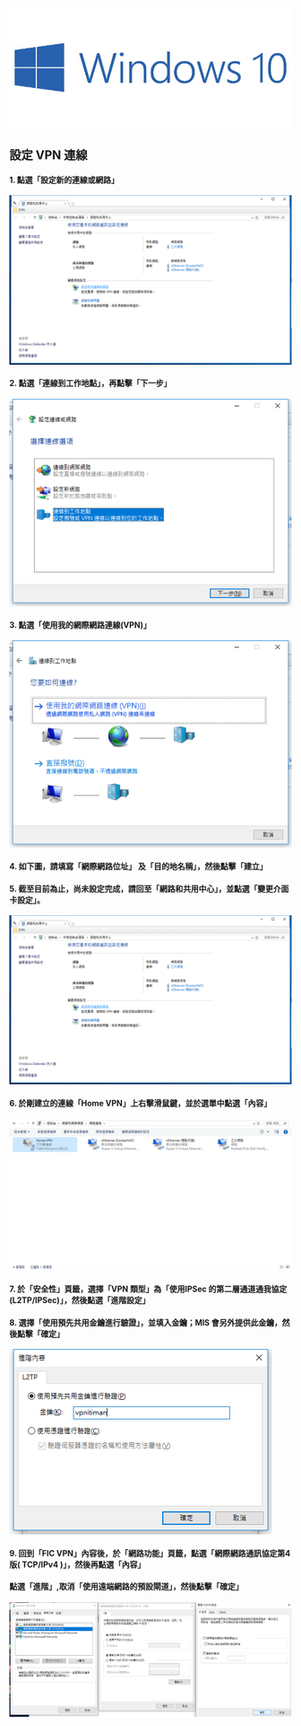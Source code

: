![windows10](https://github.com/wdwd2233/Notes/blob/master/Windows/img/windows10.jpg?raw=true)

## 設定 VPN 連線

#### 1. 點選「設定新的連線或網路」

![windows10](https://github.com/wdwd2233/Notes/blob/master/Windows/img/VPN%20(3).png?raw=true)


#### 2. 點選「連線到工作地點」，再點擊「下一步」

![windows10](https://github.com/wdwd2233/Notes/blob/master/Windows/img/VPN%20(4).png?raw=true)

#### 3. 點選「使用我的網際網路連線(VPN)」

![windows10](https://github.com/wdwd2233/Notes/blob/master/Windows/img/VPN%20(5).png?raw=true)

#### 4. 如下圖，請填寫「網際網路位址」 及「目的地名稱」，然後點擊「建立」



#### 5. 截至目前為止，尚未設定完成，請回至「網路和共用中心」，並點選「變更介面卡設定」。

![windows10](https://github.com/wdwd2233/Notes/blob/master/Windows/img/VPN%20(8).png?raw=true)

#### 6. 於剛建立的連線「Home VPN」上右擊滑鼠鍵，並於選單中點選「內容」

![windows10](https://github.com/wdwd2233/Notes/blob/master/Windows/img/VPN%20(6).png?raw=true)

#### 7. 於「安全性」頁籤，選擇「VPN 類型」為「使用IPSec 的第二層通道通我協定(L2TP/IPSec)」，然後點選「進階設定」



#### 8. 選擇「使用預先共用金鑰進行驗證」，並填入金鑰；MIS 會另外提供此金鑰，然後點擊「確定」

![windows10](https://github.com/wdwd2233/Notes/blob/master/Windows/img/VPN%20(7).png?raw=true)

#### 9. 回到「FIC VPN」內容後，於「網路功能」頁籤，點選「網際網路通訊協定第4 版( TCP/IPv4 )」，然後再點選「內容」
#### 點選「進階」,取消「使用遠端網路的預設閘道」，然後點擊「確定」

![windows10](https://github.com/wdwd2233/Notes/blob/master/Windows/img/VPN%20(1).png?raw=true)